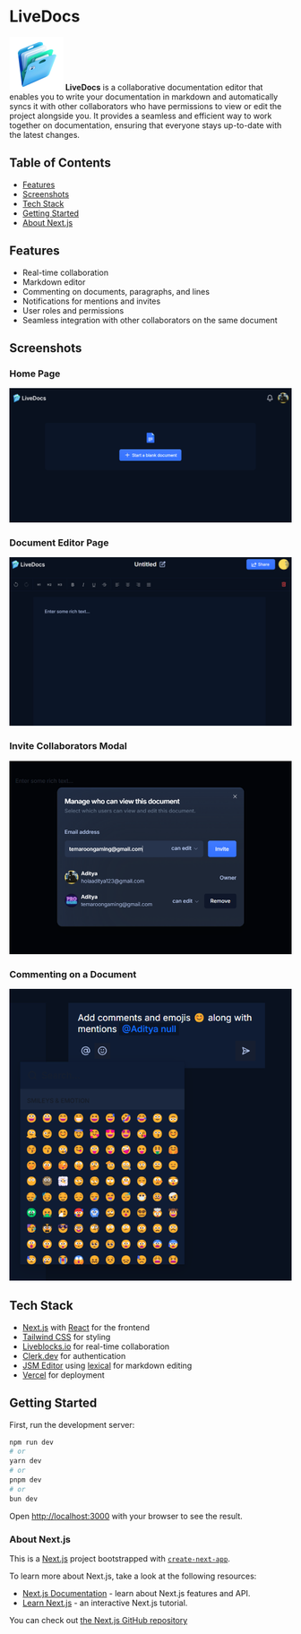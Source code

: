 # LiveDocs

![LiveDocs](public/assets/images/logo.png) **LiveDocs** is a collaborative documentation editor that enables you to write your documentation in markdown and automatically syncs it with other collaborators who have permissions to view or edit the project alongside you. It provides a seamless and efficient way to work together on documentation, ensuring that everyone stays up-to-date with the latest changes.

<!-- See the project live at [livedocs.vercel.app](https://livedocs.vercel.app) -->

## Table of Contents

- [Features](#features)
- [Screenshots](#screenshots)
- [Tech Stack](#tech-stack)
- [Getting Started](#getting-started)
- [About Next.js](#about-nextjs)

## Features

- Real-time collaboration
- Markdown editor
- Commenting on documents, paragraphs, and lines
- Notifications for mentions and invites
- User roles and permissions
- Seamless integration with other collaborators on the same document

## Screenshots

### Home Page

![Home Page](/public/assets/images/Home.png)

### Document Editor Page

![Document Editor Page](/public/assets/images/Document%20Editor.png)

### Invite Collaborators Modal

![Invite Collaborators](/public/assets/images/Invite%20collaborators.png)

### Commenting on a Document

![Commenting on a Document](/public/assets/images/Comments.png)

## Tech Stack

- [Next.js](https://nextjs.org/) with [React](https://reactjs.org/) for the frontend
- [Tailwind CSS](https://tailwindcss.com/) for styling
- [Liveblocks.io](https://liveblocks.io/) for real-time collaboration
- [Clerk.dev](https://clerk.dev/) for authentication
- [JSM Editor](https://www.npmjs.com/package/jsm-editor?activeTab=readme) using [lexical](https://lexical.dev/) for markdown editing
- [Vercel](https://vercel.com/) for deployment

## Getting Started

First, run the development server:

```bash
npm run dev
# or
yarn dev
# or
pnpm dev
# or
bun dev
```

Open [http://localhost:3000](http://localhost:3000) with your browser to see the result.

### About Next.js

This is a [Next.js](https://nextjs.org/) project bootstrapped with [`create-next-app`](https://github.com/vercel/next.js/tree/canary/packages/create-next-app).

To learn more about Next.js, take a look at the following resources:

- [Next.js Documentation](https://nextjs.org/docs) - learn about Next.js features and API.
- [Learn Next.js](https://nextjs.org/learn) - an interactive Next.js tutorial.

You can check out [the Next.js GitHub repository](https://github.com/vercel/next.js/)
